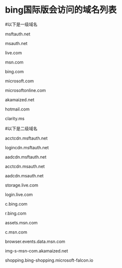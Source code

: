 # bing国际版会访问的域名列表
#以下是一级域名

msftauth.net

msauth.net

live.com

msn.com

bing.com

microsoft.com

microsoftonline.com

akamaized.net

hotmail.com

clarity.ms

#以下是二级域名

acctcdn.msftauth.net

logincdn.msftauth.net

aadcdn.msftauth.net

acctcdn.msauth.net

aadcdn.msauth.net

storage.live.com

login.live.com

c.bing.com

r.bing.com

assets.msn.com

c.msn.com

browser.events.data.msn.com

img-s-msn-com.akamaized.net

shopping.bing-shopping.microsoft-falcon.io

